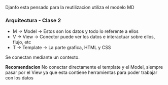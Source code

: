 Djanfo esta pensado para la reutilizacion utiliza el modelo MD

### Arquitectura - Clase 2

- M -> Model -> Estos son los datos y todo lo referente a ellos
- V -> View -> Conector puede ver los datos e interactuar sobre ellos, flujo, etc
- T -> Template -> La parte grafica, HTML y CSS

Se conectan mediante un contexto.

**Recomendacion**
No conectar directamente el template y el Model, siempre pasar por el View ya que esta contiene herramientas para poder trabajar con los datos
